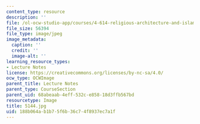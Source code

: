 ```yaml
---
content_type: resource
description: ''
file: /ol-ocw-studio-app/courses/4-614-religious-architecture-and-islamic-cultures-fall-2002/188b064ab1b75f6b36c74f8937ec7a1f_5144.jpg
file_size: 56394
file_type: image/jpeg
image_metadata:
  caption: ''
  credit: ''
  image-alt: ''
learning_resource_types:
- Lecture Notes
license: https://creativecommons.org/licenses/by-nc-sa/4.0/
ocw_type: OCWImage
parent_title: Lecture Notes
parent_type: CourseSection
parent_uid: 68abeaab-4eff-532c-e858-18d3ffb567bd
resourcetype: Image
title: 5144.jpg
uid: 188b064a-b1b7-5f6b-36c7-4f8937ec7a1f
---
```

